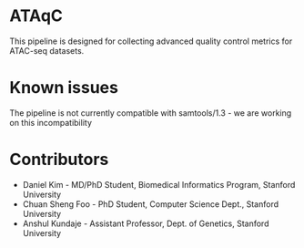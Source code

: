 ATAqC
===================================================


This pipeline is designed for collecting advanced quality control metrics for ATAC-seq datasets.


# Known issues
The pipeline is not currently compatible with samtools/1.3 - we are working on this incompatibility


# Contributors

* Daniel Kim - MD/PhD Student, Biomedical Informatics Program, Stanford University
* Chuan Sheng Foo - PhD Student, Computer Science Dept., Stanford University
* Anshul Kundaje - Assistant Professor, Dept. of Genetics, Stanford University
